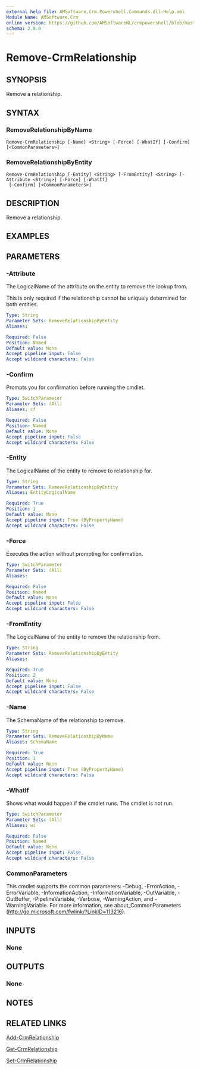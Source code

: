 ```yaml
---
external help file: AMSoftware.Crm.Powershell.Commands.dll-Help.xml
Module Name: AMSoftware.Crm
online version: https://github.com/AMSoftwareNL/crmpowershell/blob/master/docs/Remove-CrmRelationship.md
schema: 2.0.0
---
```


# Remove-CrmRelationship

## SYNOPSIS
Remove a relationship.

## SYNTAX

### RemoveRelationshipByName
```
Remove-CrmRelationship [-Name] <String> [-Force] [-WhatIf] [-Confirm] [<CommonParameters>]
```

### RemoveRelationshipByEntity
```
Remove-CrmRelationship [-Entity] <String> [-FromEntity] <String> [-Attribute <String>] [-Force] [-WhatIf]
 [-Confirm] [<CommonParameters>]
```

## DESCRIPTION
Remove a relationship.

## EXAMPLES

## PARAMETERS

### -Attribute
The LogicalName of the attribute on the entity to remove the lookup from.

This is only required if the relationship cannot be uniquely determined for both entities.

```yaml
Type: String
Parameter Sets: RemoveRelationshipByEntity
Aliases: 

Required: False
Position: Named
Default value: None
Accept pipeline input: False
Accept wildcard characters: False
```

### -Confirm
Prompts you for confirmation before running the cmdlet.

```yaml
Type: SwitchParameter
Parameter Sets: (All)
Aliases: cf

Required: False
Position: Named
Default value: None
Accept pipeline input: False
Accept wildcard characters: False
```

### -Entity
The LogicalName of the entity to remove to relationship for.

```yaml
Type: String
Parameter Sets: RemoveRelationshipByEntity
Aliases: EntityLogicalName

Required: True
Position: 1
Default value: None
Accept pipeline input: True (ByPropertyName)
Accept wildcard characters: False
```

### -Force
Executes the action without prompting for confirmation.

```yaml
Type: SwitchParameter
Parameter Sets: (All)
Aliases: 

Required: False
Position: Named
Default value: None
Accept pipeline input: False
Accept wildcard characters: False
```

### -FromEntity
The LogicalName of the entity to remove the relationship from.

```yaml
Type: String
Parameter Sets: RemoveRelationshipByEntity
Aliases: 

Required: True
Position: 2
Default value: None
Accept pipeline input: False
Accept wildcard characters: False
```

### -Name
The SchemaName of the relationship to remove.

```yaml
Type: String
Parameter Sets: RemoveRelationshipByName
Aliases: SchemaName

Required: True
Position: 1
Default value: None
Accept pipeline input: True (ByPropertyName)
Accept wildcard characters: False
```

### -WhatIf
Shows what would happen if the cmdlet runs.
The cmdlet is not run.

```yaml
Type: SwitchParameter
Parameter Sets: (All)
Aliases: wi

Required: False
Position: Named
Default value: None
Accept pipeline input: False
Accept wildcard characters: False
```

### CommonParameters
This cmdlet supports the common parameters: -Debug, -ErrorAction, -ErrorVariable, -InformationAction, -InformationVariable, -OutVariable, -OutBuffer, -PipelineVariable, -Verbose, -WarningAction, and -WarningVariable. For more information, see about_CommonParameters (http://go.microsoft.com/fwlink/?LinkID=113216).

## INPUTS

### None

## OUTPUTS

### None

## NOTES

## RELATED LINKS

[Add-CrmRelationship](Add-CrmRelationship.md)

[Get-CrmRelationship](Get-CrmRelationship.md)

[Set-CrmRelationship](Set-CrmRelationship.md)
